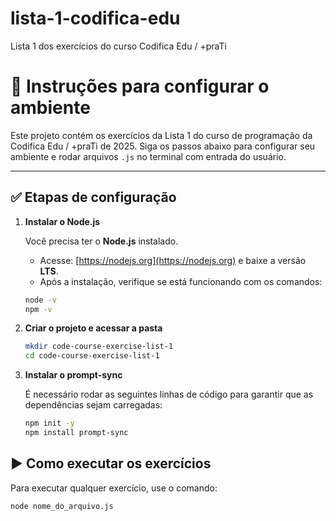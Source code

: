 # lista-1-codifica-edu
Lista 1 dos exercícios do curso Codifica Edu / +praTi

# 📘 Instruções para configurar o ambiente

Este projeto contém os exercícios da Lista 1 do curso de programação da Codifica Edu / +praTi de 2025. 
Siga os passos abaixo para configurar seu ambiente e rodar arquivos `.js` no terminal com entrada do usuário.

---

## ✅ Etapas de configuração

1. **Instalar o Node.js**

   Você precisa ter o **Node.js** instalado.

   - Acesse: [https://nodejs.org](https://nodejs.org) e baixe a versão **LTS**.
   - Após a instalação, verifique se está funcionando com os comandos:

   ```bash
   node -v
   npm -v

2. **Criar o projeto e acessar a pasta**

   ```bash
   mkdir code-course-exercise-list-1
   cd code-course-exercise-list-1

3. **Instalar o prompt-sync**

   É necessário rodar as seguintes linhas de código para garantir que as dependências sejam carregadas:

   ```bash
   npm init -y
   npm install prompt-sync


## ▶️ Como executar os exercícios

Para executar qualquer exercício, use o comando:

```bash
node nome_do_arquivo.js
```
